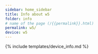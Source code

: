 ```yaml
---
sidebar: home_sidebar
title: Info about w5
folder: info
# name of the page (/{{permalink}}.html)
permalink: w5/
device: w5
---
```

{% include templates/device_info.md %}
